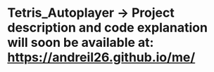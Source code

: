 # Tetris_Autoplayer -> Project description and code explanation will soon be available at: https://andreil26.github.io/me/
